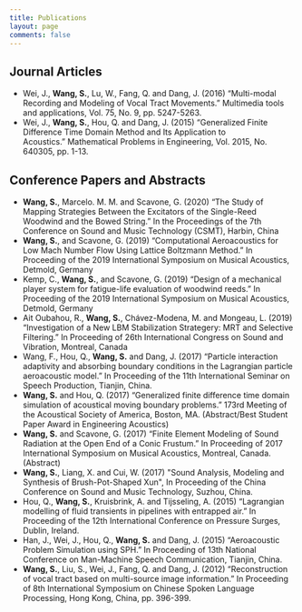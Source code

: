 ```yaml
---
title: Publications
layout: page
comments: false
---
```


## Journal Articles
- Wei, J., **Wang, S.**, Lu, W., Fang, Q. and Dang, J. (2016) “Multi-modal Recording and Modeling of Vocal Tract Movements.” Multimedia tools and applications, Vol. 75, No. 9, pp. 5247-5263.
- Wei, J., **Wang, S.**, Hou, Q. and Dang, J. (2015) “Generalized Finite Difference Time Domain Method and Its Application to Acoustics.” Mathematical Problems in Engineering, Vol. 2015, No. 640305, pp. 1-13.

## Conference Papers and Abstracts
- **Wang, S.**, Marcelo. M. M. and Scavone, G. (2020) “The Study of Mapping Strategies Between the Excitators of the Single-Reed Woodwind and the Bowed String.” In the Proceedings of the 7th Conference on Sound and Music Technology (CSMT), Harbin, China
- **Wang, S.**, and Scavone, G. (2019) “Computational Aeroacoustics for Low Mach Number Flow Using Lattice Boltzmann Method.” In Proceeding of the 2019 International Symposium on Musical Acoustics, Detmold, Germany
- Kemp, C., **Wang, S.**, and Scavone, G. (2019) “Design of a mechanical player system for fatigue-life evaluation of woodwind reeds.” In Proceeding of the 2019 International Symposium on Musical Acoustics, Detmold, Germany
- Ait Oubahou, R., **Wang, S.**, Chávez-Modena, M. and Mongeau, L. (2019) “Investigation of a New LBM Stabilization Strategery: MRT and Selective Filtering.” In Proceeding of 26th International Congress on Sound and Vibration, Montreal, Canada
- Wang, F., Hou, Q., **Wang, S.** and Dang, J. (2017) “Particle interaction adaptivity and absorbing boundary conditions in the Lagrangian particle aeroacoustic model.” In Proceeding of the 11th International Seminar on Speech Production, Tianjin, China.
- **Wang, S.** and Hou, Q. (2017) “Generalized finite difference time domain simulation of acoustical moving boundary problems.” 173rd Meeting of the Acoustical Society of America, Boston, MA. (Abstract/Best Student Paper Award in Engineering Acoustics)
- **Wang, S.** and Scavone, G. (2017) “Finite Element Modeling of Sound Radiation at the Open End of a Conic Frustum.” In Proceeding of 2017 International Symposium on Musical Acoustics, Montreal, Canada. (Abstract)
- **Wang, S.**, Liang, X. and Cui, W. (2017) "Sound Analysis, Modeling and Synthesis of Brush-Pot-Shaped Xun", In Proceeding of the China Conference on Sound and Music Technology, Suzhou, China.
- Hou, Q., **Wang, S.**, Kruisbrink, A. and Tijsseling, A. (2015) “Lagrangian modelling of fluid transients in pipelines with entrapped air.” In Proceeding of the 12th International Conference on Pressure Surges, Dublin, Ireland.
- Han, J., Wei, J., Hou, Q., **Wang, S.** and Dang, J. (2015) “Aeroacoustic Problem Simulation using SPH.” In Proceeding of 13th National Conference on Man-Machine Speech Communication, Tianjin, China.
- **Wang, S.**, Liu, S., Wei, J., Fang, Q. and Dang, J. (2012) “Reconstruction of vocal tract based on multi-source image information.” In Proceeding of 8th International Symposium on Chinese Spoken Language Processing, Hong Kong, China, pp. 396-399.
